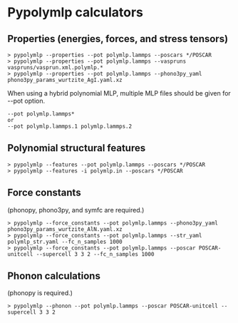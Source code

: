 # Pypolymlp calculators

## Properties (energies, forces, and stress tensors)

```
> pypolymlp --properties --pot polymlp.lammps --poscars */POSCAR
> pypolymlp --properties --pot polymlp.lammps --vaspruns vaspruns/vasprun.xml.polymlp.*
> pypolymlp --properties --pot polymlp.lammps --phono3py_yaml phono3py_params_wurtzite_AgI.yaml.xz
```

When using a hybrid polynomial MLP, multiple MLP files should be given for --pot option.
```
--pot polymlp.lammps*
or
--pot polymlp.lammps.1 polymlp.lammps.2
```

## Polynomial structural features

```
> pypolymlp --features --pot polymlp.lammps --poscars */POSCAR
> pypolymlp --features -i polymlp.in --poscars */POSCAR
```

## Force constants 

(phonopy, phono3py, and symfc are required.)
```
> pypolymlp --force_constants --pot polymlp.lammps --phono3py_yaml phono3py_params_wurtzite_AlN.yaml.xz
> pypolymlp --force_constants --pot polymlp.lammps --str_yaml polymlp_str.yaml --fc_n_samples 1000
> pypolymlp --force_constants --pot polymlp.lammps --poscar POSCAR-unitcell --supercell 3 3 2 --fc_n_samples 1000
```

## Phonon calculations

(phonopy is required.)
```
> pypolymlp --phonon --pot polymlp.lammps --poscar POSCAR-unitcell --supercell 3 3 2
```
